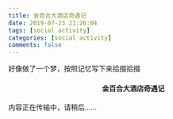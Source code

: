 ```yaml
---
title: 金百合大酒店奇遇记
date: 2019-07-23 21:26:04
tags: [social activity]
categories: [social activity]
comments: false 
---
```


好像做了一个梦，按照记忆写下来拾掇拾掇

<!--more-->

<html>
<body>

<h4 style="text-align:center">金百合大酒店奇遇记</h4>
<p>内容正在传输中，请稍后......</p>

</body>
</html>